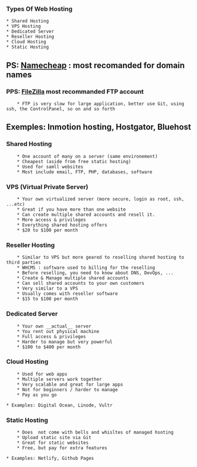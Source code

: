 ### Types Of Web Hosting

    * Shared Hosting 
    * VPS Hosting
    * Dedicated Server
    * Reseller Hosting
    * Cloud Hosting
    * Static Hosting
## PS: [Namecheap](https://www.namecheap.com/) : most recomanded for domain names
### PPS: [FileZilla](https://filezilla-project.org/) most recommanded FTP account
        * FTP is very slow for large application, better use Git, using ssh, the ControlPanel, so on and so forth
## Exemples: Inmotion hosting, Hostgator, Bluehost

### Shared Hosting
        * One account of many on a server (same environement)
        * Cheapest (aside from free static hosting)
        * Used for samll websites
        * Most include email, FTP, PHP, databases, software

### VPS (Virtual Private Server)
        * Your own virtualized server (more secure, login as root, ssh, ...etc)
        * Great if you have more than one website
        * Can create multiple shared accounts and resell it.
        * More access & privileges
        * Everything shared hosting offers
        * $20 to $100 per month
        
### Reseller Hosting
        * Similar to VPS but more geared to reselling shared hosting to third parties
        * WHCMS : software used to billing for the reselling 
        * Before reselling, you need to know about DNS, DevOps, ...
        * Create & Manage multiple shared accounts
        * Can sell shared accounts to your own customers
        * Very similar to a VPS
        * Usually comes with reseller software
        * $15 to $100 per month

### Dedicated Server
        * Your own __actual__ server
        * You rent out physical machine
        * Full access & privileges
        * Harder to manage but very powerful
        * $100 to $400 per month

### Cloud Hosting
        * Used for web apps
        * Multiple servers work together
        * Very scalable and great for large apps
        * Not for beginners / harder to manage
        * Pay as you go
    
    * Examples: Digital Ocean, Linode, Vultr

### Static Hosting
        * Does  not come with bells and whisltes of managed hsoting
        * Upload static site via Git
        * Great for static websites
        * Free, but pay for extra features
    
    * Examples: Netlify, Github Pages 














































































































































































































































































































































































































































































































































































































































































































































































































































































































































































































































































































































































































































































































































































































































































































































































































































































































































































































































































































































































































































































































































































































































































































































































































































































































































































































































































































































































































































































































































































































































































































































































































































































































































































































































































































































































































































































































































































































































































































































































































































































































































































































































































































































































































































































































































































































































































































































































































































































































































































































































































































































































































































































































































































































































































































































































































































































































































































































































































































































































































































































































































































































































































































































































































































































































































































































































































































































































































































































































































































































































































































































































































































































































































































































































































































































































































































































































































































































































































































































































































































































































































































































































































































































































































































































































































































































































































































































































































































































































































































































































































































































































































































































































































































































































































































































































































































































































































































































































































































































































































































































































































































































































































































































































































































































































































































































































































































































































































































































































































































































































































































































































































































































































































































































































































































































































































































































































































































































































































































































































































































































































































































































































































































































































































































































































































































































































































































































































































































































































































































































































































































































































































































































































































































































































































































































































































































































































































































































































































































































































































































































































































































































































































































































































































































































































































































































































































































































































































































































































































































































































































































































































































































































































































































































































































































































































































































































































































































































































































































































































































































































































































































































































































































































































































































































































































































































































































































































































































































































































































































































































































































































































































































































































































































































































































































































































































































































































































































































































































































































































































































































































































































































































































































































































































































































































































































































































































































































































































































































































































































































































































































































































































































































































































































































































































































































































































































































































































































































































































































































































































































































































































































































































































































































































































































































































































































































































































































































































































































































































































































































































































































































































































































































































































































































































































































































































































































































































































































































































































































































































































































































































































































































































































































































































































































































































































































































































































































































































































































































































































































































































































































































































































































































































































































































































































































































































































































































































































































































































































































































































































































































































































































































































































































































































































































































































































































































































































































































































































































































































































































































































































































































































































































































































































































































































































































































































































































































































































































































































































































































































































































































































































































































































































































































































































































































































































































































































































































































































































































































































































































































































































































































































































































































































































































































































































































































































































































































































































































































































































































































































































































































































































































































































































































































































































































































































































































































































































































































































































































































































































































































































































































































































































































































































































































































































































































































































































































































































































































































































































































































































































































































































































































































































































































































































        
        * Everything shared hosting offers
        $20 to $100 per month
    * Great for more than website, you can create your own smaller shared account with their own separate control panel, you can even resell a shared account.

### Reseller Hosting